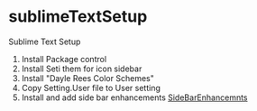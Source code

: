 # sublimeTextSetup
Sublime Text Setup

1. Install Package control
2. Install Seti them for icon sidebar
3. Install "Dayle Rees Color Schemes"
4. Copy Setting.User file to User setting
5. Install and add side bar enhancements
  [SideBarEnhancemnts](https://github.com/SideBarEnhancements-org/SideBarEnhancements)
